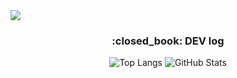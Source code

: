 <img src="https://capsule-render.vercel.app/api?type=waving&color=black&height=300&section=header&text=aron%20GitHub&fontSize=90&fontColor=FFFFFF"/>


<div align="center">
  <p>
    <h3>:closed_book: DEV log</h3>
  </p>
  <p>
    <img src="https://github-readme-stats.vercel.app/api/top-langs/?username=Seo-aron&layout=compact&theme=dark" alt="Top Langs" />
    <img src="https://github-readme-stats.vercel.app/api?username=Seo-aron&show_icons=true&theme=dark" alt="GitHub Stats" />
  </p>
</div>
